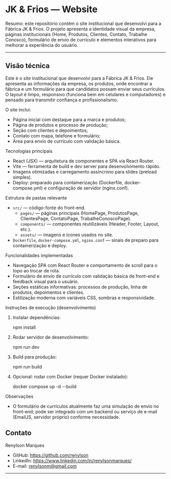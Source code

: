 # JK & Frios — Website

Resumo: este repositório contém o site institucional que desenvolvi para a Fábrica JK & Frios. O projeto apresenta a identidade visual da empresa, páginas institucionais (Home, Produtos, Clientes, Contato, Trabalhe Conosco), formulário de envio de currículo e elementos interativos para melhorar a experiência do usuário.

---

## Visão técnica

Este é o site institucional que desenvolvi para a Fábrica JK & Frios. Ele apresenta as informações da empresa, os produtos, onde encontrar a fábrica e um formulário para que candidatos possam enviar seus currículos. O layout é limpo, responsivo (funciona bem em celulares e computadores) e pensado para transmitir confiança e profissionalismo.

O site inclui:
- Página inicial com destaque para a marca e produtos;
- Página de produtos e processo de produção;
- Seção com clientes e depoimentos;
- Contato com mapa, telefone e formulário;
- Área para envio de currículo com validação básica.

Tecnologias principais
- React (JSX) — arquitetura de componentes e SPA via React Router.
- Vite — ferramenta de build e dev server para desenvolvimento rápido.
- Imagens otimizadas e carregamento assíncrono para slides (preload simples).
- Deploy: preparado para containerização (Dockerfile, docker-compose.yml) e configuração de servidor (nginx.conf).

Estrutura de pastas relevante
- `src/` — código-fonte do front-end.
  - `pages/` — páginas principais (HomePage, ProdutosPage, ClientesPage, ContatoPage, TrabalheConoscoPage).
  - `components/` — componentes reutilizáveis (Header, Footer, Layout, etc.).
  - `assets/` — imagens e ícones usados no site.
- `Dockerfile`, `docker-compose.yml`, `nginx.conf` — sinais de preparo para containerização e deploy.

Funcionalidades implementadas
- Navegação SPA com React Router e comportamento de scroll para o topo ao trocar de rota.
- Formulário de envio de currículo com validação básica de front-end e feedback visual para o usuário.
- Seções estáticas informativas: processos de produção, linha de produtos, depoimentos e clientes.
- Estilização moderna com variáveis CSS, sombras e responsividade.

Instruções de execução (desenvolvimento)
1. Instalar dependências:

   npm install

2. Rodar servidor de desenvolvimento:

   npm run dev

3. Build para produção:

   npm run build

4. Opcional: rodar com Docker (requer Docker instalado):

   docker compose up -d --build

Observações
- O formulário de currículos atualmente faz uma simulação de envio no front-end; pode ser integrado com um backend ou serviço de e-mail (EmailJS, servidor próprio) conforme necessidade.


## Contato 
Renylson Marques
- GitHub: https://github.com/renylson
- LinkedIn: https://www.linkedin.com/in/renylsonmarques/
- E-mail: renylsonm@gmail.com


---

